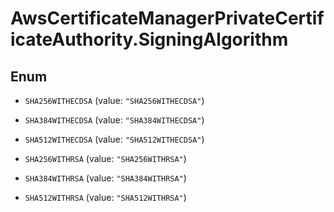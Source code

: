 # AwsCertificateManagerPrivateCertificateAuthority.SigningAlgorithm

## Enum


* `SHA256WITHECDSA` (value: `"SHA256WITHECDSA"`)

* `SHA384WITHECDSA` (value: `"SHA384WITHECDSA"`)

* `SHA512WITHECDSA` (value: `"SHA512WITHECDSA"`)

* `SHA256WITHRSA` (value: `"SHA256WITHRSA"`)

* `SHA384WITHRSA` (value: `"SHA384WITHRSA"`)

* `SHA512WITHRSA` (value: `"SHA512WITHRSA"`)


